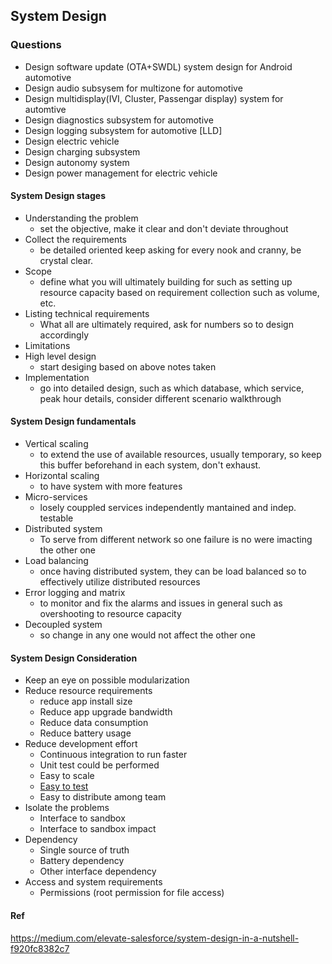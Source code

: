 ## System Design

### Questions
* Design software update (OTA+SWDL) system design for Android automotive
* Design audio subsysem for multizone for automotive
* Design multidisplay(IVI, Cluster, Passengar display) system for automtive
* Design diagnostics subsystem for automotive
* Design logging subsystem for automotive [LLD]
* Design electric vehicle
* Design charging subsystem
* Design autonomy system
* Design power management for electric vehicle
    
#### System Design stages
* Understanding the problem
  * set the objective, make it clear and don't deviate throughout
* Collect the requirements
  * be detailed oriented keep asking for every nook and cranny, be crystal clear.
* Scope
  * define what you will ultimately building for such as setting up resource capacity based on requirement collection
    such as volume, etc.
* Listing technical requirements
  * What all are ultimately required, ask for numbers so to design accordingly
* Limitations
* High level design
  * start desiging based on above notes taken
* Implementation
  * go into detailed design, such as which database, which service, peak hour details, consider different scenario walkthrough

#### System Design fundamentals
* Vertical scaling
  * to extend the use of available resources, usually temporary, so keep this buffer beforehand in each system, don't exhaust.
* Horizontal scaling
  * to have system with more features
* Micro-services
  * losely couppled services independently mantained and indep. testable
* Distributed system
  * To serve from different network so one failure is no were imacting the other one
* Load balancing
  * once having distributed system, they can be load balanced so to effectively utilize distributed resources
* Error logging and matrix
  * to monitor and fix the alarms and issues in general such as overshooting to resource capacity
* Decoupled system
  * so change in any one would not affect the other one 
   
#### System Design Consideration
* Keep an eye on possible modularization
* Reduce resource requirements
  * reduce app install size
  * Reduce app upgrade bandwidth
  * Reduce data consumption
  * Reduce battery usage
* Reduce development effort
  * Continuous integration to run faster
  * Unit test could be performed
  * Easy to scale
  * [Easy to test](https://www.youtube.com/watch?v=PZBg5DIzNww?start=80)
  * Easy to distribute among team
* Isolate the problems
  * Interface to sandbox
  * Interface to sandbox impact
* Dependency
  * Single source of truth
  * Battery dependency
  * Other interface dependency
* Access and system requirements
  * Permissions (root permission for file access)

#### Ref    
https://medium.com/elevate-salesforce/system-design-in-a-nutshell-f920fc8382c7
